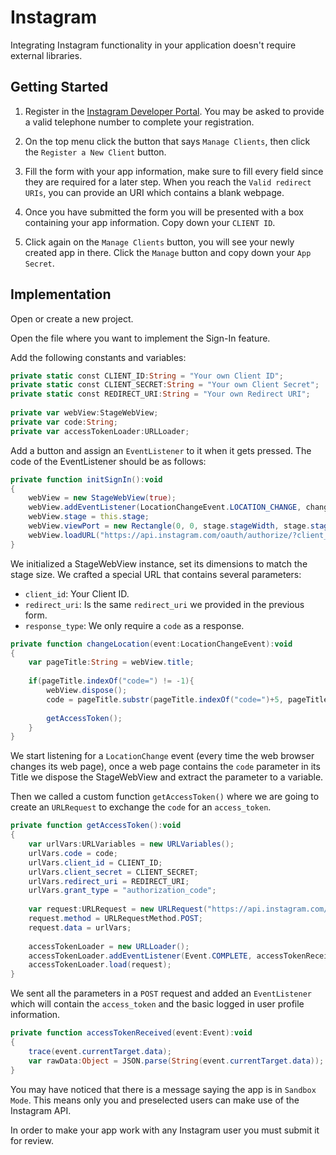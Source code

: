 # Instagram

Integrating Instagram functionality in your application doesn't require external libraries.

## Getting Started

1. Register in the [Instagram Developer Portal](https://www.instagram.com/developer/register/). You may be asked to provide a valid telephone number to complete your registration.

2. On the top menu click the button that says `Manage Clients`, then click the `Register a New Client` button.

3. Fill the form with your app information, make sure to fill every field since they are required for a later step. When you reach the `Valid redirect URIs`, you can provide an URI which contains a blank webpage.

4. Once you have submitted the form you will be presented with a box containing your app information. Copy down your `CLIENT ID`.

5. Click again on the `Manage Clients` button, you will see your newly created app in there. Click the `Manage` button and copy down your `App Secret`.

## Implementation

Open or create a new project.

Open the file where you want to implement the Sign-In feature.

Add the following constants and variables:

```actionscript
private static const CLIENT_ID:String = "Your own Client ID";
private static const CLIENT_SECRET:String = "Your own Client Secret";
private static const REDIRECT_URI:String = "Your own Redirect URI";
			
private var webView:StageWebView;
private var code:String;
private var accessTokenLoader:URLLoader;		
```

Add a button and assign an `EventListener` to it when it gets pressed. The code of the EventListener should be as follows:

```actionscript
private function initSignIn():void
{
	webView = new StageWebView(true);
	webView.addEventListener(LocationChangeEvent.LOCATION_CHANGE, changeLocation);
	webView.stage = this.stage;
	webView.viewPort = new Rectangle(0, 0, stage.stageWidth, stage.stageHeight);
    webView.loadURL("https://api.instagram.com/oauth/authorize/?client_id="+CLIENT_ID+"&redirect_uri="+REDIRECT_URI+"&response_type=code");
}
```

We initialized a StageWebView instance, set its dimensions to match the stage size. We crafted a special URL that contains several parameters:

* `client_id`: Your Client ID.
* `redirect_uri`: Is the same `redirect_uri` we provided in the previous form.
* `response_type`: We only require a `code` as a response.

```actionscript
private function changeLocation(event:LocationChangeEvent):void
{
	var pageTitle:String = webView.title;
				
	if(pageTitle.indexOf("code=") != -1){
		webView.dispose();
		code = pageTitle.substr(pageTitle.indexOf("code=")+5, pageTitle.length);
					
		getAccessToken();
	}				
}
```

We start listening for a `LocationChange` event (every time the web browser changes its web page), once a web page contains the `code` parameter in its Title we dispose the StageWebView and extract the parameter to a variable.

Then we called a custom function `getAccessToken()` where we are going to create an `URLRequest` to exchange the `code` for an `access_token`.

```actionscript
private function getAccessToken():void
{				
	var urlVars:URLVariables = new URLVariables();
	urlVars.code = code;
	urlVars.client_id = CLIENT_ID;
	urlVars.client_secret = CLIENT_SECRET;
	urlVars.redirect_uri = REDIRECT_URI;
	urlVars.grant_type = "authorization_code";
				
	var request:URLRequest = new URLRequest("https://api.instagram.com/oauth/access_token");
	request.method = URLRequestMethod.POST;
	request.data = urlVars;
				
	accessTokenLoader = new URLLoader();
	accessTokenLoader.addEventListener(Event.COMPLETE, accessTokenReceived);
	accessTokenLoader.load(request);
}
```

We sent all the parameters in a `POST` request and added an `EventListener` which will contain the `access_token` and the basic logged in user profile information.

```actionscript
private function accessTokenReceived(event:Event):void
{
    trace(event.currentTarget.data);		
	var rawData:Object = JSON.parse(String(event.currentTarget.data));
}
```

You may have noticed that there is a message saying the app is in `Sandbox Mode`. This means only you and preselected users can make use of the Instagram API.

In order to make your app work with any Instagram user you must submit it for review.

